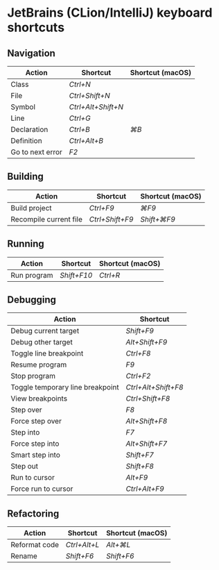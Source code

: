# JetBrains (CLion/IntelliJ) keyboard shortcuts


## Navigation

| Action           | Shortcut           | Shortcut (macOS) |
|------------------|--------------------|------------------|
| Class            | _Ctrl+N_           |                  |
| File             | _Ctrl+Shift+N_     |                  |
| Symbol           | _Ctrl+Alt+Shift+N_ |                  |
| Line             | _Ctrl+G_           |                  |
| Declaration      | _Ctrl+B_           | _&#8984;B_       |
| Definition       | _Ctrl+Alt+B_       |                  |
| Go to next error | _F2_               |                  |

## Building

| Action                 | Shortcut        | Shortcut (macOS)  |
|------------------------|-----------------|-------------------|
| Build project          | _Ctrl+F9_       | _&#8984;F9_       |
| Recompile current file | _Ctrl+Shift+F9_ | _Shift+&#8984;F9_ |

## Running

| Action      | Shortcut    | Shortcut (macOS) |
|-------------|-------------|------------------|
| Run program | _Shift+F10_ | _Ctrl+R_         |

## Debugging

| Action                           | Shortcut            |
|----------------------------------|---------------------|
| Debug current target             | _Shift+F9_          |
| Debug other target               | _Alt+Shift+F9_      |
| Toggle line breakpoint           | _Ctrl+F8_           |
| Resume program                   | _F9_                |
| Stop program                     | _Ctrl+F2_           |
| Toggle temporary line breakpoint | _Ctrl+Alt+Shift+F8_ |
| View breakpoints                 | _Ctrl+Shift+F8_     |
| Step over                        | _F8_                |
| Force step over                  | _Alt+Shift+F8_      |
| Step into                        | _F7_                |
| Force step into                  | _Alt+Shift+F7_      |
| Smart step into                  | _Shift+F7_          |
| Step out                         | _Shift+F8_          |
| Run to cursor                    | _Alt+F9_            |
| Force run to cursor              | _Ctrl+Alt+F9_       |


## Refactoring

| Action        | Shortcut     | Shortcut (macOS) |
|---------------|--------------|------------------|
| Reformat code | _Ctrl+Alt+L_ | _Alt+&#8984;L_   |
| Rename        | _Shift+F6_   | _Shift+F6_       |
